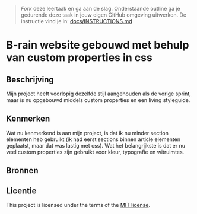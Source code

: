 > _Fork_ deze leertaak en ga aan de slag. 
Onderstaande outline ga je gedurende deze taak in jouw eigen GitHub omgeving uitwerken. 
De instructie vind je in: [docs/INSTRUCTIONS.md](docs/INSTRUCTIONS.md)

# B-rain website gebouwd met behulp van custom properties in css
<!-- Geef je project een titel en schrijf in één zin wat het is -->

## Beschrijving
Mijn project heeft voorlopig dezelfde stijl aangehouden als de vorige sprint, maar is nu opgebouwd middels custom properties en een living styleguide.

## Kenmerken
<!-- Bij Kenmerken staat welke technieken zijn gebruikt en hoe. Wat is de HTML structuur? Wat zijn de belangrijkste dingen in CSS? Wat is er met Javascript gedaan en hoe? Misschien heb je een framwork of library gebruikt? -->
Wat nu kenmerkend is aan mijn project, is dat ik nu minder section elementen heb gebruikt (ik had eerst sections binnen article elementen geplaatst, maar dat was lastig met css). Wat het belangrijkste is dat er nu veel custom properties zijn gebruikt voor kleur, typografie en witruimtes.

## Bronnen

## Licentie

This project is licensed under the terms of the [MIT license](./LICENSE).
